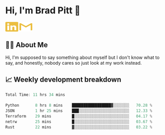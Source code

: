 # Hi, I'm Brad Pitt 👋


<a href="https://www.linkedin.com/in/mathias-mauraisin/" target="blank"><img align="center" src="./icons/linkedin.svg" alt="https://www.linkedin.com/in/mathias-mauraisin/" height="30" width="40" /></a>
<a href="mailto:mathias.mauraisin.pro@gmail.com" target="blank"><img align="center" src="./icons/gmail.svg" alt="redrew" height="30" width="40" /></a>




<!-- ![snap](images/Snap_dark.png?raw=true) -->
<!-- ![snap](images/Snap_dark_bg.png?raw=true) -->


<!-- [![My Skills](https://skillicons.dev/icons?i=c,cpp,html,css,js,ts,)](https://skillicons.dev) -->

## 🙋‍♂️&nbsp;About Me

Hi, I'm supposed to say something about myself but I don't know what to say, and honestly, nobody cares so just look at my work instead.

## 📈&nbsp;Weekly development breakdown

<!-- [![mamaurai's 42 stats](https://badge42.vercel.app/api/v2/cl1l4qz93000609l4yixitcl4/stats?cursusId=21&coalitionId=45)](https://github.com/JaeSeoKim/badge42) -->





<!--START_SECTION:waka-->

```rust
Total Time: 11 hrs 34 mins

Python       8 hrs 8 mins    █████████████████▓░░░░░░░   70.28 %
JSON         1 hr 25 mins    ███░░░░░░░░░░░░░░░░░░░░░░   12.33 %
Terraform    29 mins         █░░░░░░░░░░░░░░░░░░░░░░░░   04.17 %
netrw        25 mins         █░░░░░░░░░░░░░░░░░░░░░░░░   03.67 %
Rust         22 mins         ▓░░░░░░░░░░░░░░░░░░░░░░░░   03.22 %
```

<!--END_SECTION:waka-->


